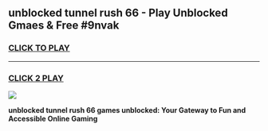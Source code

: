 
## unblocked tunnel rush 66 - Play Unblocked Gmaes & Free #9nvak
<h3>
<a href="https://news.freeplayer.one?title=unblocked_tunnel_rush_66&ref=26F">CLICK TO PLAY</a></h3>
<hr>

<h3>
<a href="https://news.freeplayer.one?title=unblocked_tunnel_rush_66&ref=26F">CLICK 2 PLAY</a>
  
</h3>

<a href="https://news.freeplayer.one?title=unblocked_tunnel_rush_66&ref=26F/"><img src="https://clearcache.store/games.png"></a>


**unblocked tunnel rush 66 games unblocked: Your Gateway to Fun and Accessible Online Gaming**
